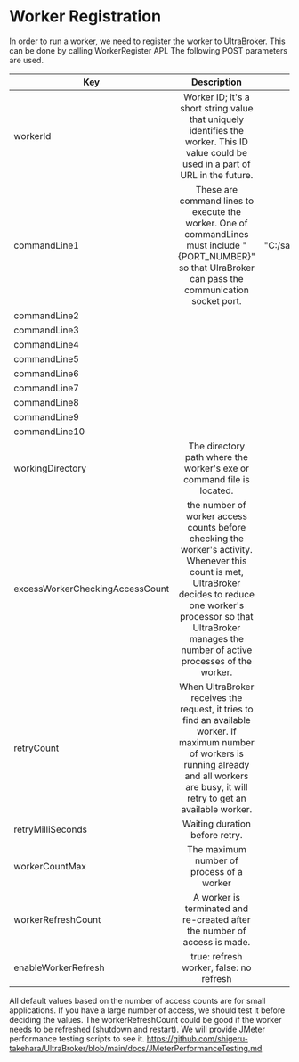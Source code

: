 # Worker Registration

In order to run a worker, we need to register the worker to UltraBroker. This can be done by calling WorkerRegister API. The following POST parameters are used.

| Key        | Description           | Example Value  |
| ------------- |:-------------:| -----:|
| workerId      | Worker ID; it's a short string value that uniquely identifies the worker. This ID value could be used in a part of URL in the future. | "SJAP", "PSAP", etc. |
| commandLine1 | These are command lines to execute the worker. One of commandLines must include "{PORT_NUMBER}" so that UlraBroker can pass the communication socket port.  | "C:/java/jdk-17/bin/java", "C:/sample/PowerShellApp.bat", etc. |
| commandLine2 |  |  |
| commandLine3 |  | |
| commandLine4 | |  |
| commandLine5 |  |  |
| commandLine6 |  |  |
| commandLine7 |  | |
| commandLine8 | |  |
| commandLine9 |  | |
| commandLine10 | |  |
| workingDirectory | The directory path where the worker's exe or command file is located.| |
| excessWorkerCheckingAccessCount | the number of worker access counts before checking the worker's activity. Whenever this count is met, UltraBroker decides to reduce one worker's processor so that UltraBroker manages the number of active processes of the worker. | Default value: 1000   |
| retryCount | When UltraBroker receives the request, it tries to find an available worker. If maximum number of workers is running already and all workers are busy, it will retry to get an available worker. | Default value: 600  |
| retryMilliSeconds | Waiting duration before retry. | Default value: 100 |
| workerCountMax | The maximum number of process of a worker | Default value: 5  |
| workerRefreshCount | A worker is terminated and re-created after the number of access is made. | Default value: 100 |
| enableWorkerRefresh | true: refresh worker, false: no refresh | Defalut value: false |

All default values based on the number of access counts are for small applications. If you have a large number of access, we should test it before deciding the values.
The workerRefreshCount could be good if the worker needs to be refreshed (shutdown and restart). 
We will provide JMeter performance testing scripts to see it. https://github.com/shigeru-takehara/UltraBroker/blob/main/docs/JMeterPerformanceTesting.md
